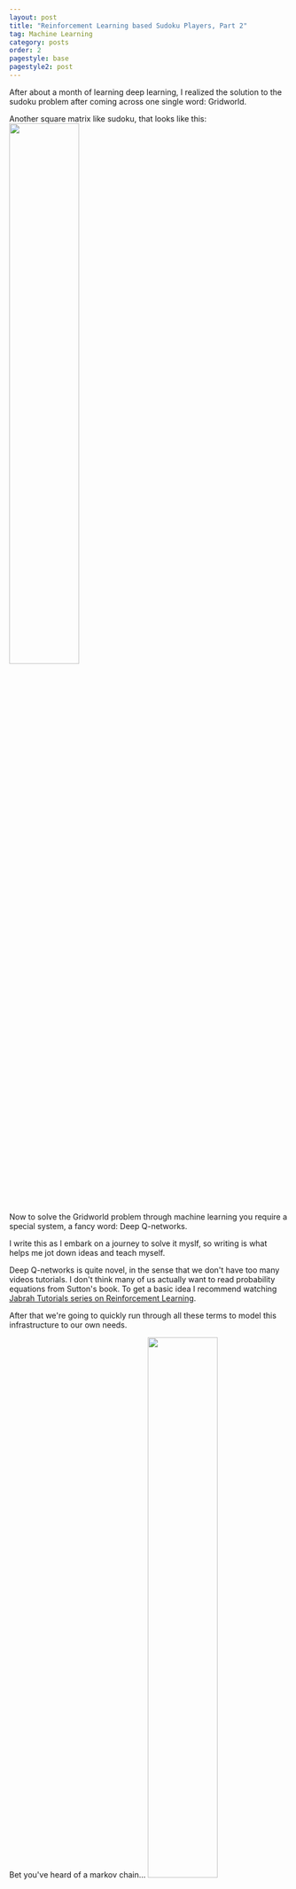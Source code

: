 ```yaml
---
layout: post
title: "Reinforcement Learning based Sudoku Players, Part 2"
tag: Machine Learning
category: posts
order: 2
pagestyle: base
pagestyle2: post
---
```

After about a month of learning deep learning, I realized the solution to the sudoku problem after coming across one single word: Gridworld.

Another square matrix like sudoku, that looks like this:
<img alt="" src="/images/2021/rl/gridworld.png" height="50%" width="50%">

Now to solve the Gridworld problem through machine learning you require a special system, a fancy word: Deep Q-networks.

I write this as I embark on a journey to solve it myslf, so writing is what helps me jot down ideas and teach myself.

Deep Q-networks is quite novel, in the sense that we don't have too many videos tutorials. I don't think many of us actually want to read probability equations from Sutton's book. To get a basic idea I recommend watching [Jabrah Tutorials series on Reinforcement Learning]().

After that we're going to quickly run through all these terms to model this infrastructure to our own needs.

Bet you've heard of a markov chain...
<img alt="" src="/images/2021/rl/markovchain.png" height="50%" width="50%">

If you haven't then it's really simple. This one basically just says this:

If sunny today, then tommorow:
80% probability for sunny
20% probability for rainy
 
If rainy today, then tomorrow:
60% probability for sunny
40% probability for rainy

If you were to make a markov chain of your life it would be somthing like this:
<img alt="State transition graph with transition probabilities" src="/images/2021/rl/markovnorewards.png" height="70%" width="70%">

Now these are just the probablities of taking an action, I want to add another dimension to it. Say if we were to reward a task, negatively if the task is bad for the person's productivity and positively if it is good. The agent in such a markov chain wants to perform better, he's a motivated guy that loves getting rewards.
<img alt="State transition graph with transition probabilities (dark) and
rewards (light)" src="/images/2021/rl/markovrewards.png" height="70%" width="70%">

## Some important terms

Any time we observe the system we are recording an *episode*. For example here it could be home → coffee → coffee → chat → chat → coffee → computer → computer → home. Wherein each of the different tasks are states the agent could be in.

The other thing to note down here is that the transition distribution for any state doesn't change over time. Non-stationarity means that there is some hidden factor that influences our system dynamics, and this factor is not included in observations.

<img alt="Agent environment interface" src="/images/2021/rl/agentenv.png" height="100%" width="100%">

Now we understand *actions*. Our agent at every step has a set of action $$(A)$$ which is finite. This is our agent's action space. For this we add another dimension, making it a cube with the transition matrix. Now the agent no longer passively observes state transitions, but can actively choose an action to take at every time. So, for every state, we don't have a list of numbers, but a matrix, where the depth dimension contains actions that the agent can take, and the other dimension is that the target state system will jump to after this action is performed by the agent.

When we talk about taking an action in a particular state we call it a state-action pair $$(s, a)$$.

Now the agent doesn't observe transitions passively but instead can take actions and affect the probabilities of the target states.

If an RL task has a Markov properties it is a Markov Decision Process. If the state and action sets are finite we have a finite MDP. To define a finite MDP we have one step dynamics:
$$p(s', r|s, a) = Pr(S_{t+1}= s', R_{t+1}=r|S_t=s, A_t=a)$$. This is the probability of being in state $$s'$$ and receiving reward $$r$$ after being in state $$s$$ and performing action $$a$$.

A policy defines how an agent acts from a specific state. For a deterministic policy, it is the action taken at a specific state. RL defines how the agent needs to change its policy as a result of experience, and here generally the goal is to maximise the rewards. However there could be a variety of policies: like go haywire, avoid just the obstacles, or spin around.

Policy at step
$$t = \pi_{t} =$$
a mapping from states to action probabilities $$\pi_{t}(a|s) = $$
 probability that
 $$A_t = a$$
 when 
 $$S_t = s$$.

Deterministic policies are $$\pi_t(s) =$$ the action taken with probability = 1 when $$S_t = s$$.

Now the sequence of rewards after step $$t$$ is: $$R_{t+1}, R_{t+2}, R_{t+3}, ...$$

Here we seek to maximise:
+ Total Reward, $$G_t = R_{t+1} + R_{t+2} + R_{t+3} + ... + R_T$$. This is usually taken in episodic tasks like number of times the game was played, and we just add the sum total of all the rewards.
+ Discounted Reward, $$G_t = R_{t+1} + \gamma R_{t+2} + \gamma^2 R_{t+3} + ...\\= \sum_{k=1}^{\infty} \gamma^k R_{t+k+1}$$This is taken for continuing tasks, where there aren't just episodes that come to an end but at every consecutive action it is required to avoid failure. Here $$\gamma, 0 <= \gamma <= 1$$. If $$\gamma$$ tends to zero this that means the agent is short-sighted, whereas if it tends to 1 it is farsighted. Generally, we take $$\gamma = 0.9$$ because we need to discount the current rewards so that the agent performs better in the whole. If $$\gamma = 1$$ then the value is infinite for all states. And if our diagram doesn't have any sink states(states without any outgoing transitions) then we're looking at an infinite amount of transitions. When $$\gamma = 0$$, all our values are positive in the short term and so the infinite sum of positive values will give us an infinite value regardless of the starting state. This infinite result shows us one of the reasons to introduce gamma into a Markov reward process, instead of just summing all future rewards. In most cases, the process can have an infinite (or large) amount of transitions. As it is not very practical to deal with infinite values, we would like to limit the horizon we calculate values for. Gamma with a value less than 1 provides such a limitation. We can have $$\gamma = 1$$ in a tic-tac-toe game where there is a sink state after just 9 turns of playing. 
+ Average Reward, $$G_t =$$ average rewards per time step. This mean shall be measured by $$\mu = 1/k \sum_{k=1}^{k} R_{t+k+1}$$ but to consecutively update the mean we use: $$\mu_{new} = (k.\mu_{old} + R_{t}) / k + 1$$.

Let's understand with an example: The Mountain Car example.
<img alt="MountainCar" src="/images/2021/rl/mountaincar.png" height="60%" width="60%">

The goal is to get to the top of the hill as fast as possible. Here, reward = -1 for each step we aren't at the top of the hill and so $$=>$$return = -number of steps before reaching the top of the hill.

Now, we are going to understand how to calculate the value of state. Denoted by $$V(s)$$, this value function measures potential future rewards we may get from being in this state $$s$$.

<img alt="State transition graph with transition probabilities (dark) and
rewards (light)" src="/images/2021/rl/markovrewards.png" height="70%" width="70%">

For this the values of each state is:

$$V(coffee) = 2 * 0.7 + 1 * 0.1 + 3 * 0.2 = 2.1$$
$$V(chat) = -1 * 0.5 + 2 * 0.3 + 1 * 0.2 = 0.3$$
$$V(home) = 1 * 0.6 + 1 * 0.4 = 1.0$$
$$V(computer) = 5 * 0.5 + (-3) * 0.1 + 1 * 0.2 + 2 * 0.2 = 2.8$$

Just take a state and then look at all the arrows heading out of that state, multiply the rewards and probability and then perform the summation for all the outgoing transitions.

## OpenAI Gym and the anatomy of an agent...

Let's setup a basic program:

{% highlight python %}
class Environment:
	def __init(self):
		self.steps_left = 10
		# initializing env by saying that only 10 steps are left

	def get_observations(self):
		return [0.0, 0.0, 0.0]
		# returns the current envs observation to agent
		# it's some function of the internal state of the env
		# here the observation vector is always zero because the env has no internal state

	def get_actions(self):
		return [0, 1]
		# set of actions the agent can perform
		# usually this doesn't change over time
		# but smetimes certain moves aren't possible

	def is_done():
		return self.steps_left == 0
		# check if episode is completed

	def action(self):
		if self.is_done():
			raise Exception("Game is Over")
		self.steps_left -= 1
		return random.random()
		# if episode is completed then raise exception
		# else just take an action and subtract a step from step_left.

class Agent:
	def __init__(self):
		self.total_reward = 0.0

	def step(self, env):
		current_obs = env.get_observation()
		# observe env
		actions = env.get_actions()
		# make a decision of action to take
		reward = env.action(random.choice(actions))
		# submit action and collect the rewards
		self.total_reward += reward

if __name__ == "__main__":
	env = Environment()
	agent = Agent()

	while not env.is_done():
		agent.step(env)
	print("Total reward got: %.4f" % agent.total_reward)
{% endhighlight %}

This piece of code is important as it is the infrastructure of our RL agent.

OpenAI provides us with the environment: set of actions, observations, method called <div class="inlinecode">step</div> to execute an action (returns current observation, reward, and indication that the episode is over), a method called <div class="inlinecode">reset</div> to retrun to initial state.

https://jonathan-hui.medium.com/rl-reinforcement-learning-terms-242baac11907

http://incompleteideas.net/book/first/ebook/node34.html
